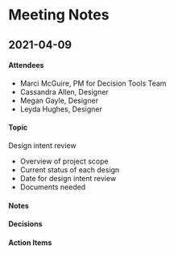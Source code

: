# Meeting Notes

## 2021-04-09

#### Attendees
- Marci McGuire, PM for Decision Tools Team
- Cassandra Allen, Designer
- Megan Gayle, Designer
- Leyda Hughes, Designer

#### Topic
Design intent review
- Overview of project scope
- Current status of each design
- Date for design intent review
- Documents needed

#### Notes

#### Decisions

#### Action Items
